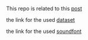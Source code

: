 This repo is related to this [post](https://hashim.id/piano-generation-using-deep-neural-network)

the link for the used [dataset](https://magenta.tensorflow.org/datasets/maestro)

the link for the used [soundfont](https://src.fedoraproject.org/lookaside/extras/PersonalCopy-Lite-soundfont/PCLite.sf2/629732b7552c12a8fae5b046d306273a/PCLite.sf2)
